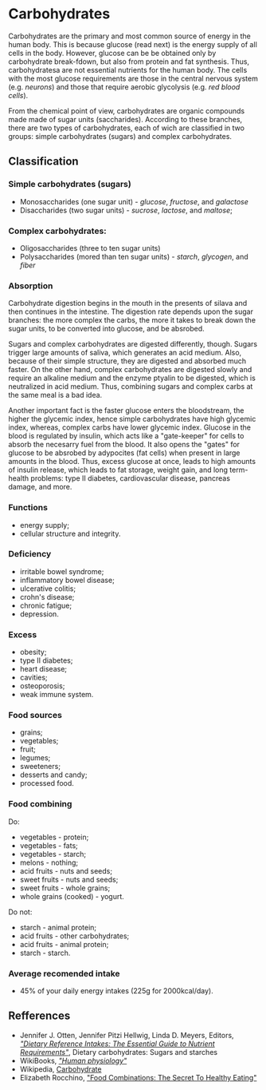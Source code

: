 # Carbohydrates

Carbohydrates are the primary and most common source of energy in the human body. This is because glucose (read next) is the energy supply of all cells in the body. However, glucose can be be obtained only by carbohydrate break-fdown, but also from 
protein and fat synthesis. Thus, carbohydratesa are not essential nutrients for the human body. The cells with the most glucose requirements are those in the central nervous system (e.g. _neurons_) and those that require aerobic glycolysis (e.g. _red blood cells_).

From the chemical point of view, carbohydrates are organic compounds made made of sugar units (saccharides). According to these branches, there are two types of carbohydrates, each of wich are classified in two groups: simple carbohydrates (sugars) and complex carbohydrates.

## Classification
### Simple carbohydrates (sugars)
- Monosaccharides (one sugar unit) - _glucose_, _fructose_, and _galactose_
- Disaccharides (two sugar units) - _sucrose_, _lactose_, and _maltose_;
### Complex carbohydrates:
- Oligosaccharides (three to ten sugar units)
- Polysaccharides (mored than ten sugar units) - _starch_, _glycogen_, and _fiber_

### Absorption
Carbohydrate digestion begins in the mouth in the presents of silava and then continues in the intestine. The digestion rate depends upon the sugar branches: 
the more complex the carbs, the more it takes to break down the sugar units, to be converted into glucose, and be absrobed.

Sugars and complex carbohydrates are digested differently, though. Sugars trigger large amounts of saliva, which generates an acid medium. Also, because of 
their simple structure, they are digested and absorbed much faster. On the other hand, complex carbohydrates are digested slowly and require an alkaline medium 
and the enzyme ptyalin to be digested, which is neutralized in acid medium. Thus, combining sugars and complex carbs at the same meal is a bad idea.

Another important fact is the faster glucose enters the bloodstream, the higher the glycemic index, hence simple carbohydrates have high glycemic  index, whereas, complex carbs have lower glycemic index.
Glucose in the blood is regulated by insulin, which acts like a "gate-keeper" for cells to absorb the necesarry fuel from the blood. It also opens the "gates" 
for glucose to be absrobed by adypocites (fat cells) when present in large amounts in the blood. Thus, excess glucose at once, leads to high amounts of insulin release, which leads to fat storage, weight gain, and long term-health problems: type II diabetes, cardiovascular disease, pancreas damage, and more.

### Functions
- energy supply;
- cellular structure and integrity.

### Deficiency
- irritable bowel syndrome;
- inflammatory bowel disease;
- ulcerative colitis;
- crohn's disease;
- chronic fatigue;
- depression.

### Excess
- obesity;
- type II diabetes;
- heart disease;
- cavities;
- osteoporosis;
- weak immune system.

### Food sources
- grains;
- vegetables;
- fruit;
- legumes;
- sweeteners;
- desserts and candy;
- processed food.

### Food combining
Do:
- vegetables - protein;
- vegetables - fats;
- vegetables - starch;
- melons - nothing;
- acid fruits - nuts and seeds;
- sweet fruits - nuts and seeds;
- sweet fruits - whole grains;
- whole grains (cooked) - yogurt.

Do not:
- starch - animal protein;
- acid fruits - other carbohydrates;
- acid fruits - animal protein;
- starch - starch.

### Average recomended intake
- 45% of your daily energy intakes (225g for 2000kcal/day).

## Refferences
- Jennifer J. Otten, Jennifer Pitzi Hellwig, Linda D. Meyers, Editors, [_"Dietary Reference Intakes: The Essential Guide to Nutrient Requirements"_](https://www.amazon.com/Dietary-Reference-Intakes-Essential-Requirements/dp/0309157420), Dietary carbohydrates: Sugars and starches
- WikiBooks, [_"Human physiology"_](https://en.wikibooks.org/wiki/Human_Physiology/Nutrition#Carbohydrates)
- Wikipedia, [Carbohydrate](https://en.wikipedia.org/wiki/Carbohydrate)
- Elizabeth Rocchino, ["Food Combinations: The Secret To Healthy Eating"](http://www.mindbodygreen.com/0-7896/food-combinations-the-secret-to-healthy-eating.html)